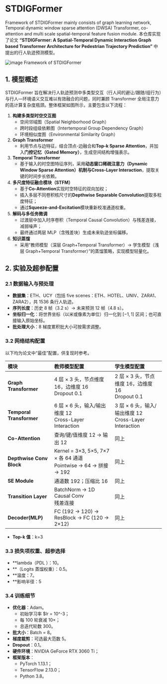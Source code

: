 # STDIGFormer
Framework of STDIGFormer mainly consists of graph learning network, Temporal dynamic window sparse attention (DWSA) Transformer, co-attention and multi scale spatial-temporal feature fusion module.
本仓库实现了论文 **“STDIGFormer: A Spatial-Temporal Dynamic Interaction Graph based Transformer Architecture for Pedestrian Trajectory Prediction”** 中提出的行人轨迹预测模型。

![image](https://github.com/user-attachments/assets/1efc270f-4ab8-4e4c-b03b-eb5ab4c612b6)
Framework of STDIGFormer

## 1. 模型概述

STDIGFormer 旨在解决行人轨迹预测中多类型交互（行人间的避让/跟随/组行为）与行人—环境语义交互难以有效融合的问题，同时兼顾 Transformer 全局注意力的高计算复杂度瓶颈。整体框架如图所示，主要包含以下流程：

1. **构建多类型时空交互图**  
   - 空间邻域图（Spatial Neighborhood Graph）  
   - 跨时段组级依赖图（Intertemporal Group Dependency Graph）  
   - 环境相似度图（Environmental Similarity Graph）  
2. **Graph Transformer**  
   - 利用节点与边特征，结合顶点-边融合和**Top-k Sparse Attention**，并加入**门控记忆（Gated Memory）**，生成空间结构增强表示。  
3. **Temporal Transformer**  
   - 基于输入的时空图特征序列，采用**动态窗口稀疏注意力（Dynamic Window Sparse Attention）**机制与**Cross-Layer Interaction**，提取关键的时间步长依赖。  
4. **多尺度特征融合模块（STFM）**  
   - 基于**Co-Attention**实现时空特征的双向加权；  
   - 插入多层不同卷积核尺寸的**Depthwise Separable Convolution**提取多粒度特征；  
   - 通过**Squeeze-and-Excitation**模块重新校准通道权重。  
5. **解码与多任务微调**  
   - 过渡层中加入时序卷积（Temporal Causal Convolution）与残差连接，减弱噪声；  
   - 最终通过两层 MLP（含残差块）生成未来轨迹坐标偏移。  
6. **知识蒸馏**  
   - 采用“教师模型（深层 Graph+Temporal Transformer）→ 学生模型（浅层 Graph+Temporal Transformer）”的蒸馏策略，实现模型轻量化。

  ## 2. 实验及超参配置

### 2.1 数据输入与预处理

- **数据集**：ETH、UCY（包括 five scenes：ETH、HOTEL、UNIV、ZARA1、ZARA2），共 1536 条行人轨迹。  
- **序列长度**：历史 8 帧（3.2 s）→ 未来预测 12 帧（4.8 s）。  
- **坐标归一化**：将世界坐标（以米或像素为单位）归一化到 $[-1,1]$ 区间；也可直接输入原始坐标。  
- **批处理大小**：8 梯度累积批大小可按需求调整。  

### 3.2 网络结构配置

以下均为论文中“最佳”配置，供复现时参考。

| 模块                     | 教师模型配置              | 学生模型配置              |
|:-------------------------|:-------------------------|:-------------------------|
| **Graph Transformer**    | 4 层 × 3 头，节点维度 16，边维度 16<br>Dropout 0.1 | 2 层 × 3 头，节点维度 16，边维度 16<br>Dropout 0.1 |
| **Temporal Transformer** | 6 层 × 6 头，输入/输出维度 12<br>Cross-Layer Interaction | 3 层 × 6 头，输入/输出维度 12<br>Cross-Layer Interaction |
| **Co-Attention**         | 查询/键/值维度 12 → 输出 12 | 同上                       |
| **Depthwise Conv Block** | Kernel = 3×3, 5×5, 7×7 × 各 64 通道<br>Pointwise → 64 → 拼接 → 192  | 同上                       |
| **SE Module**            | 通道数 192；压缩比 $16$    | 同上                       |
| **Transition Layer**     | BatchNorm → 1D Causal Conv<br>残差连接 | 同上                       |
| **Decoder(MLP)**         | FC (192 → 120) → ResBlock → FC (120 → 2×12) | 同上                       |

- **Top-k 值**：k=3

### 3.3 损失项权重、超参选择

- **lambda（PDL ）：10。  
- **（Logits 蒸馏权重）：0.5。  
- **温度：7。  
- **影响半径：5

### 3.4 训练细节

- **优化器**：Adam。  
  - 初始学习率 $lr = 10^-3；  
  - 每 100 轮衰减 10×；  
  - 总迭代轮数 300。  
- **批大小**：Batch = 8。  
- **梯度裁剪**：可选最大范数 5。  
- **Dropout**：0.1。  
- **硬件环境**：NVIDIA GeForce RTX 3060 Ti；  
- **框架版本**：  
  - PyTorch 1.13.1；  
  - TensorFlow 2.13.0；  
  - Python 3.8。  
